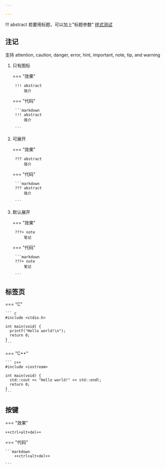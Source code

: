 ```yaml
---

---
```




!!! abstract 
    若要用标题，可以加上"标题参数"
    [样式测试](https://squidfunk.github.io/mkdocs-material/reference/formatting/#configuration)



## 注记

支持 attention, caution, danger, error, hint, important, note, tip, and warning

1. 只有图标

    === "效果"

        !!! abstract
            简介

    === "代码"

        ```markdown
        !!! abstract
            简介

        ```
        
2. 可展开

    === "效果"

        ??? abstract
            简介

    === "代码"

        ```markdown
        ??? abstract
            简介

        ```

3. 默认展开

    === "效果"

        ???+ note
            笔记

    === "代码"

        ```markdown
        ???+ note
            笔记

        ```

## 标签页

=== "C"

    ``` c
    #include <stdio.h>

    int main(void) {
      printf("Hello world!\n");
      return 0;
    }
    ```

=== "C++"

    ``` c++
    #include <iostream>

    int main(void) {
      std::cout << "Hello world!" << std::endl;
      return 0;
    }
    ```
## 按键

=== "效果"

    ++ctrl+alt+del++

=== "代码"

    ```markdown
        ++ctrl+alt+del++

    ```

